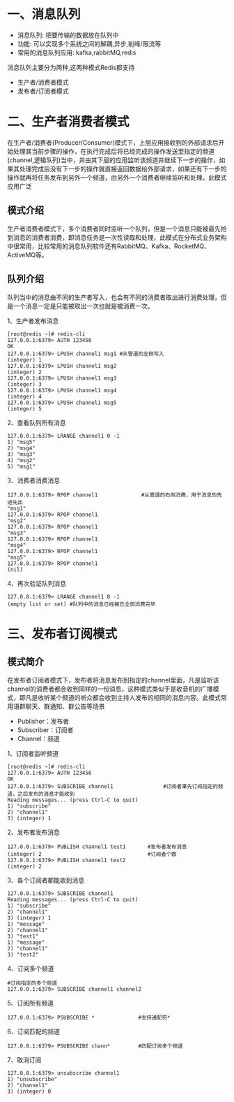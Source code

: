 # 一、消息队列
- 消息队列: 把要传输的数据放在队列中
- 功能: 可以实现多个系统之间的解耦,异步,削峰/限流等
- 常用的消息队列应用: kafka,rabbitMQ,redis 

消息队列主要分为两种,这两种模式Redis都支持
- 生产者/消费者模式
- 发布者/订阅者模式

# 二、生产者消费者模式
在生产者/消费者(Producer/Consumer)模式下，上层应用接收到的外部请求后开始处理其当前步骤的操作，在执行完成后将已经完成的操作发送至指定的频道(channel,逻辑队列)当中，并由其下层的应用监听该频道并继续下一步的操作，如果其处理完成后没有下一步的操作就直接返回数据给外部请求，如果还有下一步的操作就再将任务发布到另外一个频道，由另外一个消费者继续监听和处理。此模式应用广泛

## 模式介绍
生产者消费者模式下，多个消费者同时监听一个队列，但是一个消息只能被最先抢到消息的消费者消费，即消息任务是一次性读取和处理，此模式在分布式业务架构中很常用，比较常用的消息队列软件还有RabbitMQ、Kafka、RocketMQ、ActiveMQ等。

## 队列介绍
队列当中的消息由不同的生产者写入，也会有不同的消费者取出进行消费处理，但是一个消息一定是只能被取出一次也就是被消费一次。

1、生产者发布消息
```
[root@redis ~]# redis-cli
127.0.0.1:6379> AUTH 123456
OK
127.0.0.1:6379> LPUSH channel1 msg1 #从管道的左侧写入
(integer) 1
127.0.0.1:6379> LPUSH channel1 msg2
(integer) 2
127.0.0.1:6379> LPUSH channel1 msg3
(integer) 3
127.0.0.1:6379> LPUSH channel1 msg4
(integer) 4
127.0.0.1:6379> LPUSH channel1 msg5
(integer) 5
```

2、查看队列所有消息
```
127.0.0.1:6379> LRANGE channel1 0 -1
1) "msg5"
2) "msg4"
3) "msg3"
4) "msg2"
5) "msg1"
```

3、消费者消费消息
```
127.0.0.1:6379> RPOP channel1              #从管道的右侧消费，用于消息的先进先出
"msg1"
127.0.0.1:6379> RPOP channel1
"msg2"
127.0.0.1:6379> RPOP channel1
"msg3"
127.0.0.1:6379> RPOP channel1
"msg4"
127.0.0.1:6379> RPOP channel1
"msg5"
127.0.0.1:6379> RPOP channel1
(nil)
```

4、再次验证队列消息
```
127.0.0.1:6379> LRANGE channel1 0 -1
(empty list or set) #队列中的消息已经被已全部消费完毕
```

# 三、发布者订阅模式

## 模式简介
在发布者订阅者模式下，发布者将消息发布到指定的channel里面，凡是监听该channel的消费者都会收到同样的一份消息，这种模式类似于是收音机的广播模式，即凡是收听某个频道的听众都会收到主持人发布的相同的消息内容。此模式常用语群聊天、群通知、群公告等场景
- Publisher：发布者
- Subscriber：订阅者
- Channel：频道

1、订阅者监听频道
```
[root@redis ~]# redis-cli
127.0.0.1:6379> AUTH 123456
OK
127.0.0.1:6379> SUBSCRIBE channel1                #订阅者事先订阅指定的频道，之后发布的消息才能收到
Reading messages... (press Ctrl-C to quit)
1) "subscribe"
2) "channel1"
3) (integer) 1
```

2、发布者发布消息
```
127.0.0.1:6379> PUBLISH channel1 test1       #发布者发布消息
(integer) 2                                  #订阅者个数
127.0.0.1:6379> PUBLISH channel1 test2
(integer) 2
```

3、各个订阅者都能收到消息
```
127.0.0.1:6379> SUBSCRIBE channel1
Reading messages... (press Ctrl-C to quit)
1) "subscribe"
2) "channel1"
3) (integer) 1
1) "message"
2) "channel1"
3) "test1"
1) "message"
2) "channel1"
3) "test2"
```

4、订阅多个频道
```
#订阅指定的多个频道
127.0.0.1:6379> SUBSCRIBE channel1 channel2
```

5、订阅所有频道
```
127.0.0.1:6379> PSUBSCRIBE *              #支持通配符*
```

6、订阅匹配的频道
```
127.0.0.1:6379> PSUBSCRIBE chann*         #匹配订阅多个频道
```

7、取消订阅
```
127.0.0.1:6379> unsubscribe channel1
1) "unsubscribe"
2) "channel1"
3) (integer) 0
```


